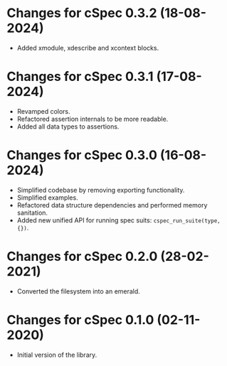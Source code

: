 # Changes for cSpec 0.3.2 (18-08-2024)

- Added xmodule, xdescribe and xcontext blocks.

# Changes for cSpec 0.3.1 (17-08-2024)

- Revamped colors.
- Refactored assertion internals to be more readable.
- Added all data types to assertions.

# Changes for cSpec 0.3.0 (16-08-2024)

- Simplified codebase by removing exporting functionality.
- Simplified examples.
- Refactored data structure dependencies and performed memory sanitation.
- Added new unified API for running spec suits: `cspec_run_suite(type, {})`.

# Changes for cSpec 0.2.0 (28-02-2021)

- Converted the filesystem into an emerald.

# Changes for cSpec 0.1.0 (02-11-2020)

- Initial version of the library.
